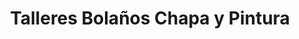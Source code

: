 ---
title: "Talleres Bolaños Chapa y Pintura"
url: /campanario/talleres-bolanos-chapa-y-pintura/
shop: Autowerkstatt
---